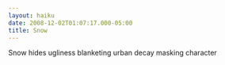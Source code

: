 ```yaml
---
layout: haiku
date: 2008-12-02T01:07:17.000-05:00
title: Snow
---
```


Snow hides ugliness
blanketing urban decay
masking character
